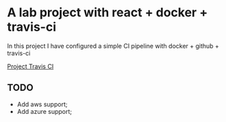 
# A lab project with react + docker + travis-ci

In this project I have configured a simple CI pipeline with docker + github + travis-ci

[Project Travis CI](https://travis-ci.com/github/rafaeltorquato/lab-docker-react)

## TODO
* Add aws support;
* Add azure support;

